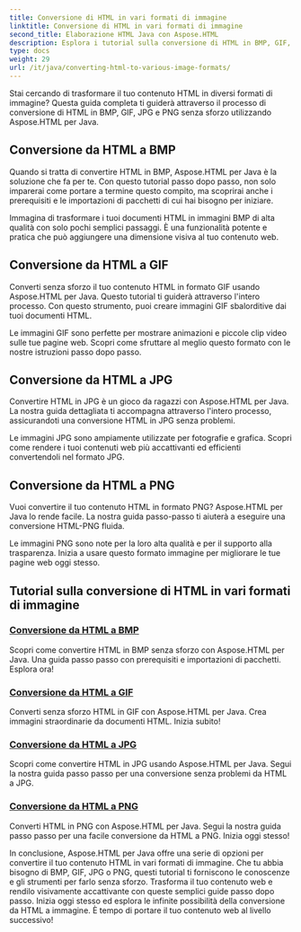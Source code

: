 ```yaml
---
title: Conversione di HTML in vari formati di immagine
linktitle: Conversione di HTML in vari formati di immagine
second_title: Elaborazione HTML Java con Aspose.HTML
description: Esplora i tutorial sulla conversione di HTML in BMP, GIF, JPG e PNG senza sforzo con Aspose.HTML per Java. Crea immagini straordinarie da documenti HTML.
type: docs
weight: 29
url: /it/java/converting-html-to-various-image-formats/
---
```


Stai cercando di trasformare il tuo contenuto HTML in diversi formati di immagine? Questa guida completa ti guiderà attraverso il processo di conversione di HTML in BMP, GIF, JPG e PNG senza sforzo utilizzando Aspose.HTML per Java. 

## Conversione da HTML a BMP

Quando si tratta di convertire HTML in BMP, Aspose.HTML per Java è la soluzione che fa per te. Con questo tutorial passo dopo passo, non solo imparerai come portare a termine questo compito, ma scoprirai anche i prerequisiti e le importazioni di pacchetti di cui hai bisogno per iniziare.

Immagina di trasformare i tuoi documenti HTML in immagini BMP di alta qualità con solo pochi semplici passaggi. È una funzionalità potente e pratica che può aggiungere una dimensione visiva al tuo contenuto web.

## Conversione da HTML a GIF

Converti senza sforzo il tuo contenuto HTML in formato GIF usando Aspose.HTML per Java. Questo tutorial ti guiderà attraverso l'intero processo. Con questo strumento, puoi creare immagini GIF sbalorditive dai tuoi documenti HTML.

Le immagini GIF sono perfette per mostrare animazioni e piccole clip video sulle tue pagine web. Scopri come sfruttare al meglio questo formato con le nostre istruzioni passo dopo passo.

## Conversione da HTML a JPG

Convertire HTML in JPG è un gioco da ragazzi con Aspose.HTML per Java. La nostra guida dettagliata ti accompagna attraverso l'intero processo, assicurandoti una conversione HTML in JPG senza problemi.

Le immagini JPG sono ampiamente utilizzate per fotografie e grafica. Scopri come rendere i tuoi contenuti web più accattivanti ed efficienti convertendoli nel formato JPG.

## Conversione da HTML a PNG

Vuoi convertire il tuo contenuto HTML in formato PNG? Aspose.HTML per Java lo rende facile. La nostra guida passo-passo ti aiuterà a eseguire una conversione HTML-PNG fluida.

Le immagini PNG sono note per la loro alta qualità e per il supporto alla trasparenza. Inizia a usare questo formato immagine per migliorare le tue pagine web oggi stesso.

## Tutorial sulla conversione di HTML in vari formati di immagine
### [Conversione da HTML a BMP](./convert-html-to-bmp/)
Scopri come convertire HTML in BMP senza sforzo con Aspose.HTML per Java. Una guida passo passo con prerequisiti e importazioni di pacchetti. Esplora ora!
### [Conversione da HTML a GIF](./convert-html-to-gif/)
Converti senza sforzo HTML in GIF con Aspose.HTML per Java. Crea immagini straordinarie da documenti HTML. Inizia subito!
### [Conversione da HTML a JPG](./convert-html-to-jpg/)
Scopri come convertire HTML in JPG usando Aspose.HTML per Java. Segui la nostra guida passo passo per una conversione senza problemi da HTML a JPG.
### [Conversione da HTML a PNG](./convert-html-to-png/)
Converti HTML in PNG con Aspose.HTML per Java. Segui la nostra guida passo passo per una facile conversione da HTML a PNG. Inizia oggi stesso!

In conclusione, Aspose.HTML per Java offre una serie di opzioni per convertire il tuo contenuto HTML in vari formati di immagine. Che tu abbia bisogno di BMP, GIF, JPG o PNG, questi tutorial ti forniscono le conoscenze e gli strumenti per farlo senza sforzo. Trasforma il tuo contenuto web e rendilo visivamente accattivante con queste semplici guide passo dopo passo. Inizia oggi stesso ed esplora le infinite possibilità della conversione da HTML a immagine. È tempo di portare il tuo contenuto web al livello successivo!